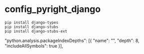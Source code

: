 # config_pyright_django
```
pip install django-types
pip install django-stubs
pip install django-stubs-ext
```

"python.analysis.packageIndexDepths": [{ "name": "", "depth": 8, "includeAllSymbols": true }],
